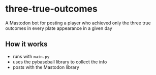 # three-true-outcomes

A Mastodon bot for posting a player who achieved only the three true outcomes in every plate appearance in a given day

## How it works
- runs with `main.py`
- uses the pybaseball library to collect the info
- posts with the Mastodon library
